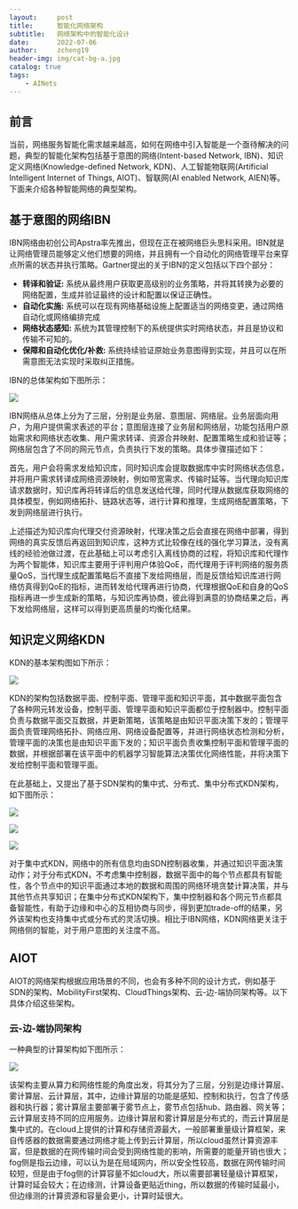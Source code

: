 ```yaml
---
layout:     post
title:      智能化网络架构
subtitle:   网络架构中的智能化设计
date:       2022-07-06
author:     zcheng19
header-img: img/cat-bg-a.jpg
catalog: true
tags:
    - AINets
---
```


## 前言

当前，网络服务智能化需求越来越高，如何在网络中引入智能是一个亟待解决的问题，典型的智能化架构包括基于意图的网络(Intent-based Network, IBN)、知识定义网络(Knowledge-defined Network, KDN)、人工智能物联网(Artificial Intelligent Internet of Things, AIOT)、智联网(AI enabled Network, AIEN)等。下面来介绍各种智能网络的典型架构。

## 基于意图的网络IBN

IBN网络由初创公司Apstra率先推出，但现在正在被网络巨头思科采用。IBN就是让网络管理员能够定义他们想要的网络，并且拥有一个自动化的网络管理平台来穿点所需的状态并执行策略。Gartner提出的关于IBN的定义包括以下四个部分：

* **转译和验证:** 系统从最终用户获取更高级别的业务策略，并将其转换为必要的网络配置，生成并验证最终的设计和配置以保证正确性。
* **自动化实施:** 系统可以在现有网络基础设施上配置适当的网络变更，通过网络自动化或网络编排完成
* **网络状态感知:** 系统为其管理控制下的系统提供实时网络状态，并且是协议和传输不可知的。
* **保障和自动化优化/补救:** 系统持续验证原始业务意图得到实现，并且可以在所需意图无法实现时采取纠正措施。

IBN的总体架构如下图所示：

![](https://p69.f3.n0.cdn.getcloudapp.com/items/v1uOgk9P/97bd159f-303c-4836-883a-7bc04827a7cd.png?v=28c41a78dda1f6d6e209888b97c8e928)

IBN网络从总体上分为了三层，分别是业务层、意图层、网络层。业务层面向用户，为用户提供需求表述的平台；意图层连接了业务层和网络层，功能包括用户原始需求和网络状态收集、用户需求转译、资源合并映射、配置策略生成和验证等；网络层包含了不同的网元节点，负责执行下发的策略。具体步骤描述如下：

首先，用户会将需求发给知识库，同时知识库会提取数据库中实时网络状态信息，并将用户需求转译成网络资源映射，例如带宽需求、传输时延等。当代理向知识库请求数据时，知识库再将转译后的信息发送给代理，同时代理从数据库获取网络的具体模型，例如网络拓扑、链路状态等，进行计算和推理，生成网络配置策略，下发到网络层进行执行。

上述描述为知识库向代理交付资源映射，代理决策之后会直接在网络中部署，得到网络的真实反馈后再返回到知识库，这种方式比较像在线的强化学习算法，没有离线的经验池做过渡，在此基础上可以考虑引入离线协商的过程，将知识库和代理作为两个智能体，知识库主要用于评判用户体验QoE，而代理用于评判网络的服务质量QoS，当代理生成配置策略后不直接下发给网络层，而是反馈给知识库进行网络仿真得到QoE的指标，进而转发给代理再进行协商，代理根据QoE和自身的QoS指标再进一步生成新的策略，与知识库再协商，彼此得到满意的协商结果之后，再下发给网络层，这样可以得到更高质量的均衡化结果。

## 知识定义网络KDN

KDN的基本架构图如下所示：

![](https://p69.f3.n0.cdn.getcloudapp.com/items/v1uOgw8J/504066bf-d1ae-47e4-823e-20e6f5b933c9.png?v=1952e62d05de5dcde6faad3d3f018dc0)

KDN的架构包括数据平面、控制平面、管理平面和知识平面，其中数据平面包含了各种网元转发设备，控制平面、管理平面和知识平面都位于控制器中。控制平面负责与数据平面交互数据，并更新策略，该策略是由知识平面决策下发的；管理平面负责管理网络拓扑、网络应用、网络设备配置等，并进行网络状态检测和分析，管理平面的决策也是由知识平面下发的；知识平面负责收集控制平面和管理平面的数据，并根据部署在该平面中的机器学习智能算法决策优化网络性能，并将决策下发给控制平面和管理平面。

在此基础上，又提出了基于SDN架构的集中式、分布式、集中分布式KDN架构，如下图所示：

![](https://p69.f3.n0.cdn.getcloudapp.com/items/llu0EqRw/bd25c53b-205c-467b-9247-8ea8da05dcb5.png?source=viewer&v=97c9fbb6ccd2f296c2eae8c2b244174f)

![](https://p69.f3.n0.cdn.getcloudapp.com/items/OAu865m8/d77bfbd9-facf-44b2-9963-3bd80039fdf2.png?v=5cf3100345fd5eef35e52c6bbf5f787a)

![](https://p69.f3.n0.cdn.getcloudapp.com/items/E0uygkWk/a2c8dbfc-3977-4339-a2d3-f2074470c927.png?v=92defcda067d1a758ab220100a8b09b4)

对于集中式KDN，网络中的所有信息均由SDN控制器收集，并通过知识平面决策动作；对于分布式KDN，不考虑集中控制器，数据平面中的每个节点都具有智能性，各个节点中的知识平面通过本地的数据和周围的网络环境贪婪计算决策，并与其他节点共享知识；在集中分布式KDN架构下，集中控制器和各个网元节点都具备智能性，有助于边缘和中心的互相协商与同步，得到更加trade-off的结果，另外该架构也支持集中式或分布式的灵活切换。相比于IBN网络，KDN网络更关注于网络侧的智能，对于用户意图的关注度不高。

## AIOT

AIOT的网络架构根据应用场景的不同，也会有多种不同的设计方式，例如基于SDN的架构、MobilityFirst架构、CloudThings架构、云-边-端协同架构等。以下具体介绍这些架构。

### 云-边-端协同架构

一种典型的计算架构如下图所示：

![]([![AIOTComputing.png](https://i.postimg.cc/QC0P93zw/AIOTComputing.png)](https://postimg.cc/SYYV3wkf))

该架构主要从算力和网络性能的角度出发，将其分为了三层，分别是边缘计算层、雾计算层、云计算层，其中，边缘计算层的功能是感知、控制和执行，包含了传感器和执行器；雾计算层主要部署于雾节点上，雾节点包括hub、路由器、网关等；云计算层支持不同的应用服务。边缘计算层和雾计算层是分布式的，而云计算层是集中式的。在cloud上提供的计算和存储资源最大，一般部署重量级计算框架，来自传感器的数据需要通过网络才能上传到云计算层，所以cloud虽然计算资源丰富，但是数据的在网传输时间会受到网络性能的影响，所需要的能量开销也很大；fog侧是指云边缘，可以认为是在局域网内，所以安全性较高，数据在网传输时间较短，但是由于fog侧的计算容量不如cloud大，所以需要部署轻量级计算框架，计算时延会较大；在边缘测，计算设备更贴近thing，所以数据的传输时延最小，但边缘测的计算资源和容量会更小，计算时延很大。
